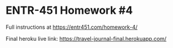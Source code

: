 # ENTR-451 Homework #4

Full instructions at https://entr451.com/homework-4/

Final heroku live link:
https://travel-journal-final.herokuapp.com/